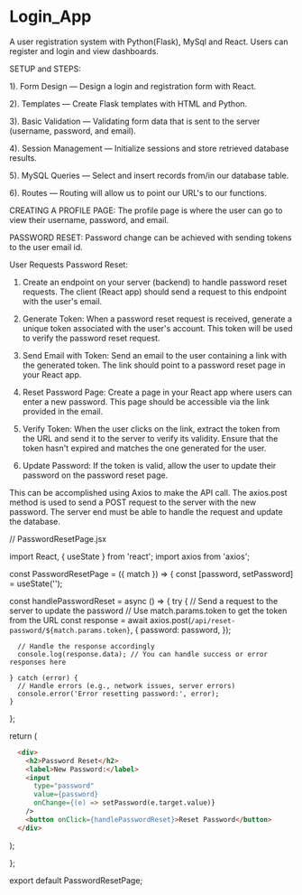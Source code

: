 # Login_App 
A user registration system with Python(Flask), MySql and React. Users can register and login and view dashboards.

SETUP and STEPS:

1). Form Design — Design a login and registration form with React.

2). Templates — Create Flask templates with HTML and Python.

3). Basic Validation — Validating form data that is sent to the server (username, password, and email).

4). Session Management — Initialize sessions and store retrieved database results.

5). MySQL Queries — Select and insert records from/in our database table.

6). Routes — Routing will allow us to point our URL's to our functions.

CREATING A PROFILE PAGE:
The profile page is where the user can go to view their username, password, and email.

PASSWORD RESET:
Password change can be achieved with sending tokens to the user email id.
   
User Requests Password Reset:
1. Create an endpoint on your server (backend) to handle password reset requests. The client (React app) should send a request to this endpoint with the user's email.

2. Generate Token:
 When a password reset request is received, generate a unique token associated with the user's account. This token will be used to verify the password reset request.

3. Send Email with Token:
Send an email to the user containing a link with the generated token. The link should point to a password reset page in your React app.

4. Reset Password Page:
Create a page in your React app where users can enter a new password. This page should be accessible via the link provided in the email.

5. Verify Token:
When the user clicks on the link, extract the token from the URL and send it to the server to verify its validity. Ensure that the token hasn't expired and matches the one generated for the user.

6. Update Password:
 If the token is valid, allow the user to update their password on the password reset page.

This can be accomplished using Axios to make the API call. The axios.post method is used to send a POST request to the server with the new password. The server end must be able to handle the request and update the database.


// PasswordResetPage.jsx

import React, { useState } from 'react';
import axios from 'axios';

const PasswordResetPage = ({ match }) => {
  const [password, setPassword] = useState('');

  const handlePasswordReset = async () => {
    try {
      // Send a request to the server to update the password
      // Use match.params.token to get the token from the URL
      const response = await axios.post(`/api/reset-password/${match.params.token}`, {
        password: password,
      });

      // Handle the response accordingly
      console.log(response.data); // You can handle success or error responses here

    } catch (error) {
      // Handle errors (e.g., network issues, server errors)
      console.error('Error resetting password:', error);
    }
  };

  return (
  ```html
    <div>
      <h2>Password Reset</h2>
      <label>New Password:</label>
      <input
        type="password"
        value={password}
        onChange={(e) => setPassword(e.target.value)}
      />
      <button onClick={handlePasswordReset}>Reset Password</button>
    </div>
```
  );

};

export default PasswordResetPage;
